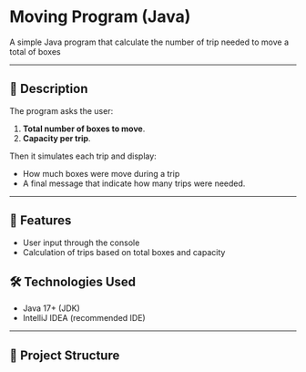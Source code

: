 # Moving Program (Java)

A simple Java program that calculate the number of trip needed to move a total of boxes

---

## 📖 Description

The program asks the user:
1. **Total number of boxes to move**.
2. **Capacity per trip**.

Then it simulates each trip and display:
- How much boxes were move during a trip
- A final message that indicate how many trips were needed.

---

## 🚀 Features

- User input through the console
- Calculation of trips based on total boxes and capacity

## 🛠️ Technologies Used
- Java 17+ (JDK)
- IntelliJ IDEA (recommended IDE)

---

## 📂 Project Structure
